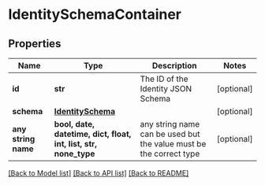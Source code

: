 # IdentitySchemaContainer


## Properties
Name | Type | Description | Notes
------------ | ------------- | ------------- | -------------
**id** | **str** | The ID of the Identity JSON Schema | [optional] 
**schema** | [**IdentitySchema**](IdentitySchema.md) |  | [optional] 
**any string name** | **bool, date, datetime, dict, float, int, list, str, none_type** | any string name can be used but the value must be the correct type | [optional]

[[Back to Model list]](../README.md#documentation-for-models) [[Back to API list]](../README.md#documentation-for-api-endpoints) [[Back to README]](../README.md)


